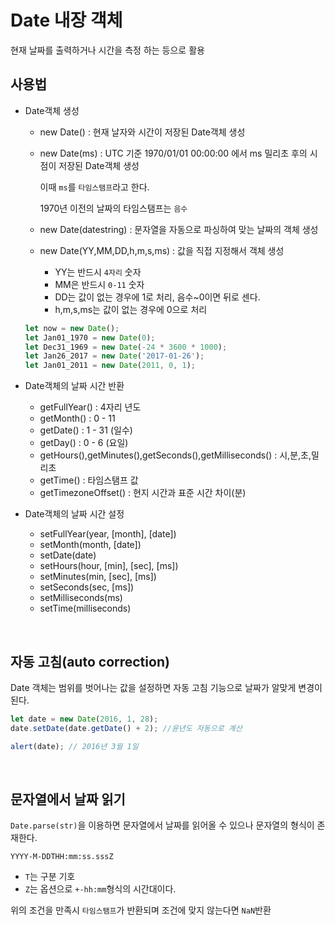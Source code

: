 # Date 내장 객체

현재 날짜를 출력하거나 시간을 측정 하는 등으로 활용

## 사용법

- Date객체 생성

  - new Date() : 현재 날자와 시간이 저장된 Date객체 생성
  - new Date(ms) : UTC 기준 1970/01/01 00:00:00 에서 ms 밀리초 후의 시점이 저장된 Date객체 생성

    이때 `ms`를 `타임스탬프`라고 한다.

    1970년 이전의 날짜의 타임스탬프는 `음수`

  - new Date(datestring) : 문자열을 자동으로 파싱하여 맞는 날짜의 객체 생성

  - new Date(YY,MM,DD,h,m,s,ms) : 값을 직접 지정해서 객체 생성

    - YY는 반드시 `4자리` 숫자
    - MM은 반드시 `0-11` 숫자
    - DD는 값이 없는 경우에 1로 처리, 음수~0이면 뒤로 센다.
    - h,m,s,ms는 값이 없는 경우에 0으로 처리

  ```js
  let now = new Date();
  let Jan01_1970 = new Date(0);
  let Dec31_1969 = new Date(-24 * 3600 * 1000);
  let Jan26_2017 = new Date('2017-01-26');
  let Jan01_2011 = new Date(2011, 0, 1);
  ```

- Date객체의 날짜 시간 반환

  - getFullYear() : 4자리 년도
  - getMonth() : 0 - 11
  - getDate() : 1 - 31 (일수)
  - getDay() : 0 - 6 (요일)
  - getHours(),getMinutes(),getSeconds(),getMilliseconds() : 시,분,초,밀리초
  - getTime() : 타임스탬프 값
  - getTimezoneOffset() : 현지 시간과 표준 시간 차이(분)

- Date객체의 날짜 시간 설정
  - setFullYear(year, [month], [date])
  - setMonth(month, [date])
  - setDate(date)
  - setHours(hour, [min], [sec], [ms])
  - setMinutes(min, [sec], [ms])
  - setSeconds(sec, [ms])
  - setMilliseconds(ms)
  - setTime(milliseconds)

<br>

## 자동 고침(auto correction)

Date 객체는 범위를 벗어나는 값을 설정하면 자동 고침 기능으로 날짜가 알맞게 변경이 된다.

```js
let date = new Date(2016, 1, 28);
date.setDate(date.getDate() + 2); //윤년도 자동으로 계산

alert(date); // 2016년 3월 1일
```

<br>

## 문자열에서 날짜 읽기

`Date.parse(str)`을 이용하면 문자열에서 날짜를 읽어올 수 있으나 문자열의 형식이 존재한다.

`YYYY-M-DDTHH:mm:ss.sssZ`

- `T`는 구분 기호
- `Z`는 옵션으로 `+-hh:mm`형식의 시간대이다.

위의 조건을 만족시 `타임스탬프`가 반환되며 조건에 맞지 않는다면 `NaN`반환
